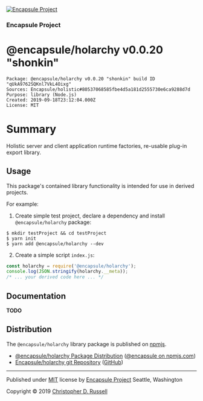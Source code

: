 [![Encapsule Project](https://encapsule.io/images/blue-burst-encapsule.io-icon-72x72.png "Encapsule Project")](https://encapsule.io)

### Encapsule Project

# @encapsule/holarchy v0.0.20 "shonkin"

```
Package: @encapsule/holarchy v0.0.20 "shonkin" build ID "qUkA9762SQKnl7VkL4Oixg"
Sources: Encapsule/holistic#80537068585fbe4d5a181d2555730e6ca9288d7d
Purpose: library (Node.js)
Created: 2019-09-18T23:12:04.000Z
License: MIT
```

# Summary

Holistic server and client application runtime factories, re-usable plug-in export library.

## Usage

This package's contained library functionality is intended for use in derived projects.

For example:

1. Create simple test project, declare a dependency and install `@encapsule/holarchy` package:

```
$ mkdir testProject && cd testProject
$ yarn init
$ yarn add @encapsule/holarchy --dev
```

2. Create a simple script `index.js`:

```JavaScript
const holarchy = require('@encapsule/holarchy');
console.log(JSON.stringify(holarchy.__meta));
/* ... your derived code here ... */
```

## Documentation

**TODO**

## Distribution

The `@encapsule/holarchy` library package is published on [npmjs](https://npmjs.com).

- [@encapsule/holarchy Package Distribution](https://npmjs.com/package/@encapsule/holarchy/v/0.0.20) ([@encapsule on npmjs.com](https://www.npmjs.com/org/encapsule))
- [Encapsule/holarchy git Repository](https://github.com/Encapsule/holarchy) ([GitHub](https://github.com/Encapsule))

<hr>

Published under [MIT](LICENSE) license by [Encapsule Project](https://encapsule.io) Seattle, Washington

Copyright &copy; 2019 [Christopher D. Russell](http://chrisrussell.net)